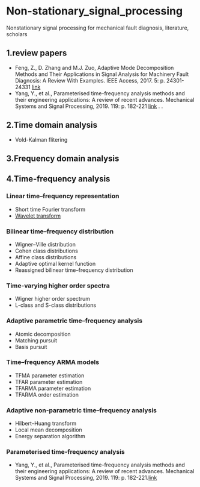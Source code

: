 # Non-stationary_signal_processing
Nonstationary signal processing for mechanical fault diagnosis, literature, scholars

## 1.review papers
- Feng, Z., D. Zhang and M.J. Zuo, Adaptive Mode Decomposition Methods and Their Applications in Signal Analysis for Machinery Fault Diagnosis: A Review With Examples. IEEE Access, 2017. 5: p. 24301-24331 [link](https://ieeexplore.ieee.org/document/8082757) 
- Yang, Y., et al., Parameterised time-frequency analysis methods and their engineering applications: A review of recent advances. Mechanical Systems and Signal Processing, 2019. 119: p. 182-221 [link](https://doi.org/10.1016/j.ymssp.2018.07.039)
.
.
## 2.Time domain analysis
- Vold-Kalman flitering
## 3.Frequency domain analysis

## 4.Time-frequency analysis 
### Linear time–frequency representation
- Short time Fourier transform
- [Wavelet transform](./doc/wavelet.md)
### Bilinear time–frequency distribution
- Wigner–Ville distribution
- Cohen class distributions
- Affine class distributions
- Adaptive optimal kernel function
- Reassigned bilinear time–frequency distribution
### Time-varying higher order spectra
- Wigner higher order spectrum
- L-class and S-class distributions
### Adaptive parametric time–frequency analysis
- Atomic decomposition
- Matching pursuit
- Basis pursuit
### Time–frequency ARMA models
- TFMA parameter estimation
- TFAR parameter estimation
- TFARMA parameter estimation
- TFARMA order estimation
### Adaptive non-parametric time–frequency analysis
- Hilbert–Huang transform
- Local mean decomposition
- Energy separation algorithm
###  Parameterised time-frequency analysis
- Yang, Y., et al., Parameterised time-frequency analysis methods and their engineering applications: A review of recent advances. Mechanical Systems and Signal Processing, 2019. 119: p. 182-221.[link](https://www.sciencedirect.com/science/article/pii/S088832701830445X)
